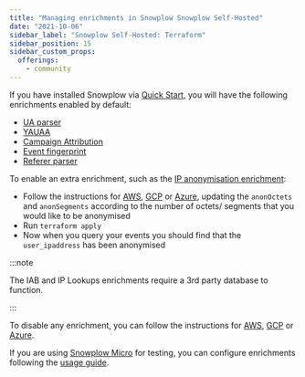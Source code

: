 ```yaml
---
title: "Managing enrichments in Snowplow Snowplow Self-Hosted"
date: "2021-10-06"
sidebar_label: "Snowplow Self-Hosted: Terraform"
sidebar_position: 15
sidebar_custom_props:
  offerings:
    - community
---
```


If you have installed Snowplow via [Quick Start](/docs/get-started/self-hosted/index.md), you will have the following enrichments enabled by default:

- [UA parser](/docs/pipeline/enrichments/available-enrichments/ua-parser-enrichment/index.md)
- [YAUAA](/docs/pipeline/enrichments/available-enrichments/yauaa-enrichment/index.md)
- [Campaign Attribution](/docs/pipeline/enrichments/available-enrichments/campaign-attribution-enrichment/index.md)
- [Event fingerprint](/docs/pipeline/enrichments/available-enrichments/event-fingerprint-enrichment/index.md)
- [Referer parser](/docs/pipeline/enrichments/available-enrichments/referrer-parser-enrichment/index.md)

To enable an extra enrichment, such as the [IP anonymisation enrichment](/docs/pipeline/enrichments/available-enrichments/ip-anonymization-enrichment/index.md):

- Follow the instructions for [AWS](https://github.com/snowplow-devops/terraform-aws-enrich-kinesis-ec2#inserting-custom-enrichments), [GCP](https://github.com/snowplow-devops/terraform-google-enrich-pubsub-ce#inserting-custom-enrichments) or [Azure](https://github.com/snowplow-devops/terraform-azurerm-enrich-event-hub-vmss#inserting-custom-enrichments), updating the `anonOctets` and `anonSegments` according to the number of octets/ segments that you would like to be anonymised
- Run `terraform apply`
- Now when you query your events you should find that the `user_ipaddress` has been anonymised

:::note

The IAB and IP Lookups enrichments require a 3rd party database to function.

:::

To disable any enrichment, you can follow the instructions for [AWS](https://github.com/snowplow-devops/terraform-aws-enrich-kinesis-ec2#disabling-default-enrichments), [GCP](https://github.com/snowplow-devops/terraform-google-enrich-pubsub-ce#disabling-default-enrichments) or [Azure](https://github.com/snowplow-devops/terraform-azurerm-enrich-event-hub-vmss#disabling-default-enrichments).

If you are using [Snowplow Micro](/docs/data-product-studio/data-quality/snowplow-micro/index.md) for testing, you can configure enrichments following the [usage guide](/docs/data-product-studio/data-quality/snowplow-micro/configuring-enrichments/index.md).
